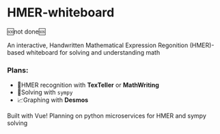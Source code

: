 # HMER-whiteboard
🆘not done🆘

An interactive, Handwritten Mathematical Expression Regonition (HMER)-based whiteboard for solving and understanding math

### Plans:
- 📐HMER recognition with **TexTeller** or **MathWriting**
- 🔬Solving with `sympy`
- 📈Graphing with **Desmos**

Built with Vue!
Planning on python microservices for HMER and sympy solving

